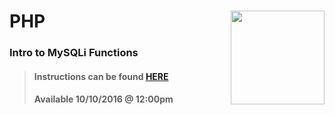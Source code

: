 # PHP <img align="right" src="https://github.com/Learning-Fuze/prototypes_C10/blob/assets/assets/images/logos/LF_LOGO.png?raw=true" width="150">
### Intro to MySQLi Functions

>#### Instructions can be found <a href="http://learning-fuze.github.io/prototypes_C10/#/PHP-MySQL" target="_blank">HERE</a>
>#### Available 10/10/2016 @ 12:00pm